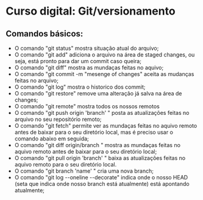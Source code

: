 # Curso digital: Git/versionamento

## Comandos básicos:

* O comando "git status" mostra situação atual do arquivo;
* O comando "git add" adiciona o arquivo na área de staged changes, ou seja, está pronto para dar um commit caso queira;
* O comando "git diff" mostra as mundaças feitas no aquivo;
* O comando "git commit -m "mesenge of changes" aceita as mudanças feitas no arquivo;
* O comando "git log" mostra o historico dos commit;
* O comando "git restore" remove uma alteração já salva na área de changes;
* O comando "git remote" mostra todos os nossos remotos
* O comando "git push origin 'branch' " posta as atualizações feitas no arquivo no seu repositório remoto;
* O comando "git fetch" permite ver as mundaças feitas no aquivo remoto antes de baixar para o seu diretório local, mas é preciso usar o comando abaixo em seguida;
* O comando "git diff origin/branch " mostra as mundaças feitas no aquivo remoto antes de baixar para o seu diretório local;
* O comando "git pull origin 'branch' " baixa as atualizações feitas no aquivo remoto para o seu diretório local.
* O comando "git branch 'name' " cria uma nova branch;
* O comando "git log --oneline --decorate" indica onde o nosso HEAD (seta que indica onde nosso branch está atualmente) está apontando atualmente;